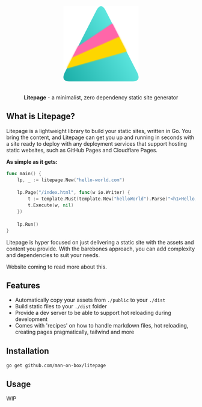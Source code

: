 <div align="center">
    <img alt="Litepage logo" height="200" width="200" src="./example/public/litepage.svg">
</div>
<div align="center">
    <br />
    <p><strong>Litepage</strong> - a minimalist, zero dependency static site generator</p>
</div>

## What is Litepage?

Litepage is a lightweight library to build your static sites, written in Go. You bring the content, and Litepage can get you up and running in seconds with a site ready to deploy with any deployment services that support hosting static websites, such as GitHub Pages and Cloudflare Pages.

**As simple as it gets:**

```go
func main() {
	lp, _ := litepage.New("hello-world.com")

	lp.Page("/index.html", func(w io.Writer) {
		t := template.Must(template.New("helloWorld").Parse("<h1>Hello, World!</h1>"))
		t.Execute(w, nil)
	})

	lp.Run()
}
```

Litepage is hyper focused on just delivering a static site with the assets and content you provide. With the barebones approach, you can add complexity and dependencies to suit your needs.

Website coming to read more about this.

## Features

- Automatically copy your assets from `./public` to your `./dist`
- Build static files to your `./dist` folder
- Provide a dev server to be able to support hot reloading during development
- Comes with 'recipes' on how to handle markdown files, hot reloading, creating pages pragmatically, tailwind and more

## Installation

```
go get github.com/man-on-box/litepage
```

## Usage

WIP
